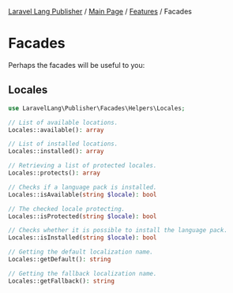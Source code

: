 [Laravel Lang Publisher][link_source] / [Main Page](../index.md) / [Features](index.md) / Facades

# Facades

Perhaps the facades will be useful to you:

## Locales

```php
use LaravelLang\Publisher\Facades\Helpers\Locales;

// List of available locations.
Locales::available(): array

// List of installed locations.
Locales::installed(): array

// Retrieving a list of protected locales.
Locales::protects(): array

// Checks if a language pack is installed.
Locales::isAvailable(string $locale): bool

// The checked locale protecting.
Locales::isProtected(string $locale): bool

// Checks whether it is possible to install the language pack.
Locales::isInstalled(string $locale): bool

// Getting the default localization name.
Locales::getDefault(): string

// Getting the fallback localization name.
Locales::getFallback(): string
```

[link_source]:  https://github.com/Laravel-Lang/publisher
